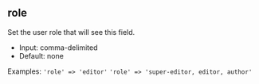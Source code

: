 ## role

Set the user role that will see this field.

* Input:  comma-delimited
* Default:  none

Examples:
`'role' => 'editor'`
`'role' => 'super-editor, editor, author'`
